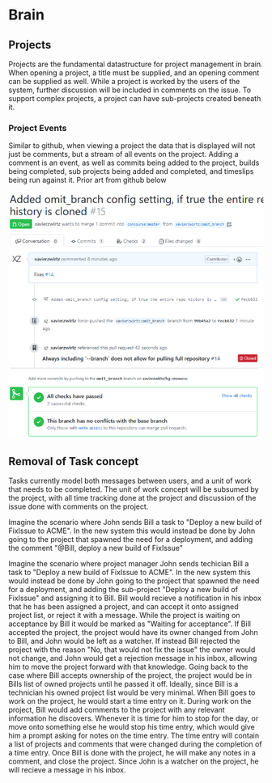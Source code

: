 # Brain

## Projects

Projects are the fundamental datastructure for project management in brain.
When opening a project, a title must be supplied, and an opening comment can be
supplied as well. While a project is worked by the users of the system, further
discussion will be included in comments on the issue. To support complex
projects, a project can have sub-projects created beneath it. 

### Project Events

Similar to github, when viewing a project the data that is displayed will not
just be comments, but a stream of all events on the project. Adding a comment
is an event, as well as commits being added to the project, builds being
completed, sub projects being added and completed, and timeslips being run against it. 
Prior art from github below

![github](./github.png "Logo Title Text 1")

## Removal of Task concept

Tasks currently model both messages between users, and a unit of work that
needs to be completed. The unit of work concept will be subsumed by the
project, with all time tracking done at the project and discussion of the issue
done with comments on the project. 


Imagine the scenario where John sends Bill a task to "Deploy a new build of
FixIssue to ACME". In the new system this would instead be done by John going
to the project that spawned the need for a deployment, and adding the comment
"@Bill, deploy a new build of FixIssue"

Imagine the scenario where project manager John sends techician Bill a task to
"Deploy a new build of FixIssue to ACME". In the new system this would instead
be done by John going to the project that spawned the need for a deployment,
and adding the sub-project "Deploy a new build of FixIssue" and assigning it to
Bill. Bill would recieve a notification in his inbox that he has been assigned
a project, and can accept it onto assigned project list, or reject it with a
message. While the project is waiting on acceptance by Bill it would be marked
as "Waiting for acceptance". If Bill accepted the project, the project would
have its owner changed from John to Bill, and John would be left as a watcher.
If instead Bill rejected the project with the reason "No, that would not fix
the issue" the owner would not change, and John would get a rejection message
in his inbox, allowing him to move the project forward with that knowledge.
Going back to the case where Bill accepts ownership of the project, the project
would be in Bills list of owned projects until he passed it off. Ideally, since
Bill is a technician his owned project list would be very minimal. When Bill
goes to work on the project, he would start a time entry on it. During work on
the project, Bill would add comments to the project with any relevant
information he discovers. Whenever it is time for him to stop for the day, or
move onto something else he would stop his time entry, which would give him a
prompt asking for notes on the time entry. The time entry will contain a list
of projects and comments that were changed during the completion of a time
entry. Once Bill is done with the project, he will make any notes in a comment,
and close the project. Since John is a watcher on the project, he will recieve
a message in his inbox.